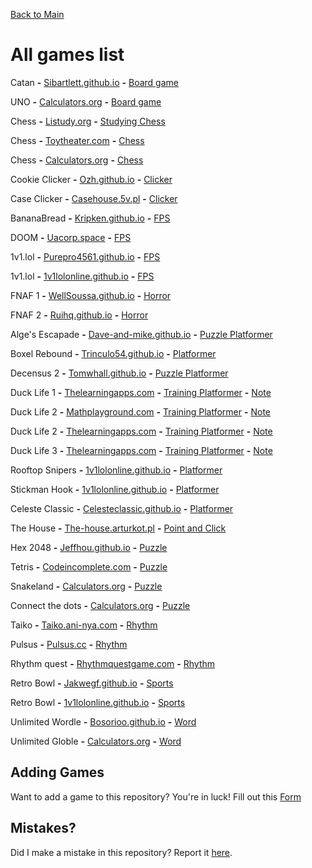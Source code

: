 [Back to Main](/../main/README.md)

# All games list

Catan **-** <a href="https://sibartlett.github.io/colonizers/demo.html">Sibartlett.github.io</a> **-** [Board game](/Categories/Board-Games.md)

UNO **-** <a href="https://www.calculators.org/games/uno/">Calculators.org</a> **-** [Board game](/Categories/Board-Games.md)

Chess **-** <a href="https://listudy.org/en">Listudy.org</a> **-** [Studying Chess](/Categories/Chess.md)

Chess **-** <a href="https://toytheater.com/chess/">Toytheater.com</a> **-** [Chess](/Categories/Chess.md)

Chess **-** <a href="https://www.calculators.org/games/master-chess/">Calculators.org</a> **-**  [Chess](/Categories/Chess.md)

Cookie Clicker **-** <a href="https://ozh.github.io/cookieclicker/">Ozh.github.io</a> **-** [Clicker](/Categories/Clicker.md) 

Case Clicker **-** <a href="https://casehouse.5v.pl/">Casehouse.5v.pl</a> **-** [Clicker](/Categories/Clicker.md) 

BananaBread **-** <a href="https://kripken.github.io/misc-js-benchmarks/banana/index.html">Kripken.github.io</a> **-** [FPS](/Categories/FPS.md) 

DOOM **-** <a href="https://uacorp.space/">Uacorp.space</a> **-** [FPS](/Categories/FPS.md)  

1v1.lol **-**  <a href="https://purepro4561.github.io/1v1-Lol/">Purepro4561.github.io</a> **-** [FPS](/Categories/FPS.md)   

1v1.lol **-**  <a href="https://1v1lolonline.github.io/">1v1lolonline.github.io</a> **-** [FPS](/Categories/FPS.md)  
 
FNAF 1 **-** <a href="https://wellsousaaa.github.io/Five-Nights-at-Freddys-Web/">WellSoussa.github.io</a> **-** [Horror](/Categories/Horror.md)

FNAF 2 **-** <a href="https://ruihq.github.io/FNAF2/">Ruihq.github.io</a> **-** [Horror](/Categories/Horror.md)
 
Alge's Escapade **-** <a href="https://dave-and-mike.github.io/game-off-2012/">Dave-and-mike.github.io</a> **-** [Puzzle Platformer](/Categories/Platform.md)

Boxel Rebound **-** <a href="https://trinculo54.github.io/Boxel-rebound-hope/Older/">Trinculo54.github.io</a> **-** [Platformer](/Categories/Platform.md)
 
Decensus 2 **-** <a href="https://tomwhall.github.io/descensus2/">Tomwhall.github.io</a> **-** [Puzzle Platformer](/Categories/Platform.md)

Duck Life 1 **-** <a href="https://www.thelearningapps.com/duck-life-1/#google_vignette">Thelearningapps.com</a> **-** [Training Platformer](/Categories/Platform.md) **-** [Note](/../main/Notes/Note-For-All-Learning-App-Games.md)

Duck Life 2 **-** <a href="https://www.mathplayground.com/duck2/index.html">Mathplayground.com</a> **-** [Training Platformer](/Categories/Platform.md) **-** [Note](/../main/Notes/Note-For-All-Mathplayground-HTML-Games.md)

Duck Life 2 **-** <a href="https://www.thelearningapps.com/duck-life-2/">Thelearningapps.com</a> **-** [Training Platformer](/Categories/Platform.md) **-** [Note](/../main/Notes/Note-For-All-Learning-App-Games.md)

Duck Life 3 **-** <a href="https://www.thelearningapps.com/duck-life-3-evolution/">Thelearningapps.com</a> **-** [Training Platformer](/Categories/Platform.md)  **-** [Note](/../main/Notes/Note-For-All-Learning-App-Games.md)

Rooftop Snipers **-** <a href="https://1v1lolonline.github.io/go/rooftop-snipers-2.html#/">1v1lolonline.github.io</a> **-** [Platformer](/Categories/Platform.md)

Stickman Hook **-** <a href="https://1v1lolonline.github.io/go/rooftop-snipers-2.html#/">1v1lolonline.github.io</a> **-** [Platformer](/Categories/Platform.md)

Celeste Classic **-** <a href="https://celesteclassic.github.io/practice_mod.html">Celesteclassic.github.io</a> **-** [Platformer](/Categories/Platform.md)

The House **-** <a href="https://the-house.arturkot.pl/">The-house.arturkot.pl</a> **-** [Point and Click](/Categories/Point-and-click.md)

Hex 2048 **-** <a href="https://jeffhou.github.io/hex-2048/">Jeffhou.github.io</a> **-** [Puzzle](/Categories/Puzzle.md) 

Tetris **-** <a href="https://codeincomplete.com/games/tetris/">Codeincomplete.com</a> **-** [Puzzle](/Categories/Puzzle.md) 
 
Snakeland **-** <a href="https://www.calculators.org/games/snakeland/">Calculators.org</a> **-** [Puzzle](/Categories/Puzzle.md)  

Connect the dots **-** <a href="https://www.calculators.org/games/connect-a-way/">Calculators.org</a> **-** [Puzzle](/Categories/Puzzle.md)   

Taiko **-** <a href="https://taiko.ani-nya.com/">Taiko.ani-nya.com</a> **-** [Rhythm](/Categories/Rhythm.md)

Pulsus **-** <a href="https://www.pulsus.cc/play/">Pulsus.cc</a> **-** [Rhythm](/Categories/Rhythm.md)
 
Rhythm quest **-** <a href="https://rhythmquestgame.com/demo/rhythm-quest-demo.html">Rhythmquestgame.com</a> **-** [Rhythm](/Categories/Rhythm.md) 

Retro Bowl **-** <a href="https://jakwhegf.github.io/uab123/">Jakwegf.github.io</a> **-** [Sports](/Categories/Sports.md) 

Retro Bowl **-** <a href="https://1v1lolonline.github.io/go/retro-bowl.html">1v1lolonline.github.io</a> **-** [Sports](/Categories/Sports.md) 

Unlimited Wordle **-** <a href="https://bosorioo.github.io/wordle-unlimited/">Bosorioo.github.io</a> **-** [Word](/Categories/Word-games.md) 

Unlimited Globle **-** <a href="https://globlegame.org/">Calculators.org</a> **-** [Word](/Categories/Word-games.md)  

## Adding Games
Want to add a game to this repository? You're in luck! Fill out this [Form](https://github.com/Zryak/Open-Games/issues/new?assignees=zryak&labels=game%2Cwebsite%2Cadd+game&projects=&template=WebsiteRequest.yml&title=%5BGame%5D%3A+I+want+)

## Mistakes?
Did I make a mistake in this repository? Report it [here](https://github.com/Zryak/Open-Games/issues/new?assignees=zryak&labels=game%2Cwebsite&projects=&template=Mistake.yml&title=%5BGame%5D%3A+You+wronged+).
